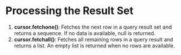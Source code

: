 # Processing the Result Set<a name="EN-US_TOPIC_0000001080209766"></a>

1.  **cursor.fetchone\(\)**: Fetches the next row in a query result set and returns a sequence. If no data is available, null is returned.
2.  **cursor.fetchall\(\)**: Fetches all remaining rows in a query result and returns a list. An empty list is returned when no rows are available.

